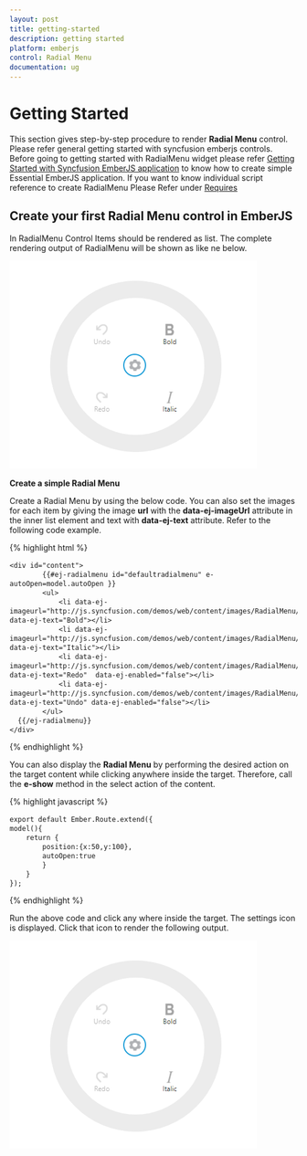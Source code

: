 ```yaml
---
layout: post
title: getting-started
description: getting started
platform: emberjs
control: Radial Menu
documentation: ug
---
```


# Getting Started
This section gives step-by-step procedure to render **Radial Menu** control. Please refer general getting started with syncfusion emberjs controls.
Before going to getting started with RadialMenu widget please refer [Getting Started with Syncfusion EmberJS application](https://help.syncfusion.com/emberjs/overview/)  to know how to create simple Essential EmberJS application.
If you want to know individual script reference to create RadialMenu Please Refer under [Requires](https://help.syncfusion.com/api/js/ejradialmenu/)

## Create your first Radial Menu control in EmberJS

In RadialMenu Control Items should be rendered as list. The complete rendering output of RadialMenu will be shown as like ne below. 

![](getting-started_images\getting-started_img1.png)

**Create a simple Radial Menu**


Create a Radial Menu by using the below code. You can also set the images for each item by giving the image **url** with the **data-ej-imageUrl** attribute in the inner list element and text with **data-ej-text** attribute. Refer to the following code example.

{% highlight html %}

    <div id="content">
            {{#ej-radialmenu id="defaultradialmenu" e-autoOpen=model.autoOpen }}
            <ul>
                <li data-ej-imageurl="http://js.syncfusion.com/demos/web/content/images/RadialMenu/font.png" data-ej-text="Bold"></li>
                <li data-ej-imageurl="http://js.syncfusion.com/demos/web/content/images/RadialMenu/f1.png" data-ej-text="Italic"></li>
                <li data-ej-imageurl="http://js.syncfusion.com/demos/web/content/images/RadialMenu/redo.png" data-ej-text="Redo"  data-ej-enabled="false"></li>
                <li data-ej-imageurl="http://js.syncfusion.com/demos/web/content/images/RadialMenu/undo.png" data-ej-text="Undo" data-ej-enabled="false"></li>
            </ul>
      {{/ej-radialmenu}}
    </div> 


{% endhighlight %}

You can also display the **Radial Menu** by performing the desired action on the target content while clicking anywhere inside the target. Therefore, call the **e-show** method in the select action of the content. 

{% highlight javascript %}

    export default Ember.Route.extend({
    model(){
        return {
            position:{x:50,y:100},
            autoOpen:true
            }
        }
    });


{% endhighlight %}


Run the above code and click any where inside the target. The settings icon is displayed. Click that icon to render the following output.


![](getting-started_images\getting-started_img1.png)

